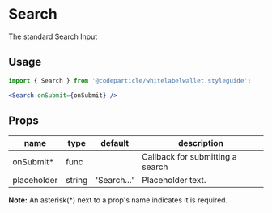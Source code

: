 # Search

The standard Search Input

## Usage

```jsx
import { Search } from '@codeparticle/whitelabelwallet.styleguide';

<Search onSubmit={onSubmit} />
```

## Props

| name | type | default | description |
| ---- | ---- | ------- | ----------- |
| onSubmit* | func |  | Callback for submitting a search |
| placeholder | string | 'Search...' | Placeholder text. |

**Note:** An asterisk(*) next to a prop's name indicates it is required.